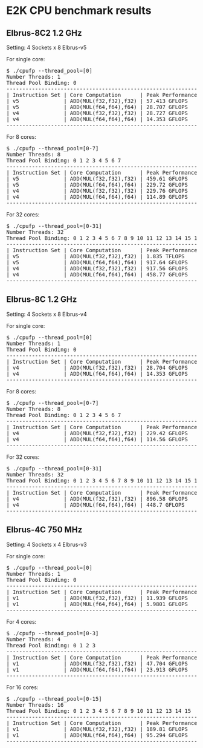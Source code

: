 # E2K CPU benchmark results

## Elbrus-8C2 1.2 GHz

Setting: 4 Sockets x 8 Elbrus-v5

For single core:

<pre>
$ ./cpufp --thread_pool=[0]
Number Threads: 1
Thread Pool Binding: 0
--------------------------------------------------------------
| Instruction Set | Core Computation      | Peak Performance |
| v5              | ADD(MUL(f32,f32),f32) | 57.413 GFLOPS    |
| v5              | ADD(MUL(f64,f64),f64) | 28.707 GFLOPS    |
| v4              | ADD(MUL(f32,f32),f32) | 28.727 GFLOPS    |
| v4              | ADD(MUL(f64,f64),f64) | 14.353 GFLOPS    |
--------------------------------------------------------------
</pre>

For 8 cores:

<pre>
$ ./cpufp --thread_pool=[0-7]
Number Threads: 8
Thread Pool Binding: 0 1 2 3 4 5 6 7
--------------------------------------------------------------
| Instruction Set | Core Computation      | Peak Performance |
| v5              | ADD(MUL(f32,f32),f32) | 459.61 GFLOPS    |
| v5              | ADD(MUL(f64,f64),f64) | 229.72 GFLOPS    |
| v4              | ADD(MUL(f32,f32),f32) | 229.76 GFLOPS    |
| v4              | ADD(MUL(f64,f64),f64) | 114.89 GFLOPS    |
--------------------------------------------------------------
</pre>

For 32 cores:

<pre>
$ ./cpufp --thread_pool=[0-31]
Number Threads: 32
Thread Pool Binding: 0 1 2 3 4 5 6 7 8 9 10 11 12 13 14 15 16 17 18 19 20 21 22 23 24 25 26 27 28 29 30 31
--------------------------------------------------------------
| Instruction Set | Core Computation      | Peak Performance |
| v5              | ADD(MUL(f32,f32),f32) | 1.835 TFLOPS     |
| v5              | ADD(MUL(f64,f64),f64) | 917.64 GFLOPS    |
| v4              | ADD(MUL(f32,f32),f32) | 917.56 GFLOPS    |
| v4              | ADD(MUL(f64,f64),f64) | 458.77 GFLOPS    |
--------------------------------------------------------------
</pre>

## Elbrus-8C 1.2 GHz

Setting: 4 Sockets x 8 Elbrus-v4

For single core:

<pre>
$ ./cpufp --thread_pool=[0]
Number Threads: 1
Thread Pool Binding: 0
--------------------------------------------------------------
| Instruction Set | Core Computation      | Peak Performance |
| v4              | ADD(MUL(f32,f32),f32) | 28.704 GFLOPS    |
| v4              | ADD(MUL(f64,f64),f64) | 14.353 GFLOPS    |
--------------------------------------------------------------
</pre>

For 8 cores:

<pre>
$ ./cpufp --thread_pool=[0-7]
Number Threads: 8
Thread Pool Binding: 0 1 2 3 4 5 6 7
--------------------------------------------------------------
| Instruction Set | Core Computation      | Peak Performance |
| v4              | ADD(MUL(f32,f32),f32) | 229.42 GFLOPS    |
| v4              | ADD(MUL(f64,f64),f64) | 114.56 GFLOPS    |
--------------------------------------------------------------
</pre>

For 32 cores:

<pre>
$ ./cpufp --thread_pool=[0-31]
Number Threads: 32
Thread Pool Binding: 0 1 2 3 4 5 6 7 8 9 10 11 12 13 14 15 16 17 18 19 20 21 22 23 24 25 26 27 28 29 30 31
--------------------------------------------------------------
| Instruction Set | Core Computation      | Peak Performance |
| v4              | ADD(MUL(f32,f32),f32) | 896.58 GFLOPS    |
| v4              | ADD(MUL(f64,f64),f64) | 448.7 GFLOPS     |
--------------------------------------------------------------
</pre>

## Elbrus-4C 750 MHz

Setting: 4 Sockets x 4 Elbrus-v3

For single core:

<pre>
$ ./cpufp --thread_pool=[0]
Number Threads: 1
Thread Pool Binding: 0
--------------------------------------------------------------
| Instruction Set | Core Computation      | Peak Performance |
| v1              | ADD(MUL(f32,f32),f32) | 11.939 GFLOPS    |
| v1              | ADD(MUL(f64,f64),f64) | 5.9801 GFLOPS    |
--------------------------------------------------------------
</pre>

For 4 cores:

<pre>
$ ./cpufp --thread_pool=[0-3]
Number Threads: 4
Thread Pool Binding: 0 1 2 3
--------------------------------------------------------------
| Instruction Set | Core Computation      | Peak Performance |
| v1              | ADD(MUL(f32,f32),f32) | 47.704 GFLOPS    |
| v1              | ADD(MUL(f64,f64),f64) | 23.913 GFLOPS    |
--------------------------------------------------------------
</pre>

For 16 cores:

<pre>
$ ./cpufp --thread_pool=[0-15]
Number Threads: 16
Thread Pool Binding: 0 1 2 3 4 5 6 7 8 9 10 11 12 13 14 15
--------------------------------------------------------------
| Instruction Set | Core Computation      | Peak Performance |
| v1              | ADD(MUL(f32,f32),f32) | 189.81 GFLOPS    |
| v1              | ADD(MUL(f64,f64),f64) | 95.294 GFLOPS    |
--------------------------------------------------------------
</pre>
